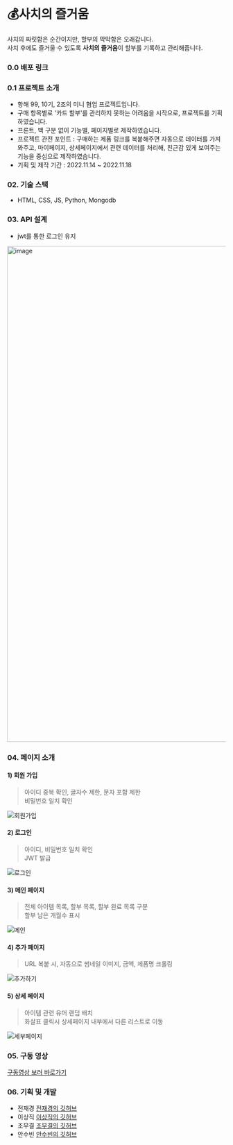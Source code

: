 # 💰사치의 즐거움
사치의 짜릿함은 순간이지만, 할부의 막막함은 오래갑니다.<br>
사치 후에도 즐거울 수 있도록 <b>사치의 즐거움</b>이 할부를 기록하고 관리해줍니다.

### 0.0 배포 링크

### 0.1 프로젝트 소개
- 항해 99, 10기, 2조의 미니 협업 프로젝트입니다.
- 구매 항목별로 '카드 할부'를 관리하지 못하는 어려움을 시작으로, 프로젝트를 기획하였습니다.
- 프론트, 백 구분 없이 기능별, 페이지별로 제작하였습니다.
- 프로젝트 관전 포인트 : 구매하는 제품 링크를 복붙해주면 자동으로 데이터를 가져와주고, 마이페이지, 상세페이지에서 관련 데이터를 처리해, 친근감 있게 보여주는 기능을 중심으로 제작하였습니다.
- 기획 및 제작 기간 : 2022.11.14 ~ 2022.11.18

### 02. 기술 스택
- HTML, CSS, JS, Python, Mongodb

### 03. API 설계
- jwt를 통한 로그인 유지
<img width="1143" alt="image" src="https://user-images.githubusercontent.com/101397314/202328736-42bf7193-0342-497a-ab39-49fc01089871.png">

### 04. 페이지 소개
#### 1) 회원 가입
> 아이디 중복 확인, 글자수 제한, 문자 포함 제한<br>
비밀번호 일치 확인

![회원가입](https://user-images.githubusercontent.com/101397314/202399905-d789b43f-8d20-4c58-a3b2-3c7d214ca68a.gif)

#### 2) 로그인 
> 아이디, 비밀번호 일치 확인<br>
JWT 발급

![로그인](https://user-images.githubusercontent.com/101397314/202399940-484544b1-17ab-493d-a2b6-2596928d88bc.gif)

#### 3) 메인 페이지
> 전체 아이템 목록, 할부 목록, 할부 완료 목록 구분<br>
할부 남은 개월수 표시

![메인](https://user-images.githubusercontent.com/101397314/202399973-7c49be26-ef9c-41b4-bcdf-53d54685d40d.gif)

#### 4) 추가 페이지
> URL 복붙 시, 자동으로 썸네일 이미지, 금액, 제품명 크롤링<br>

![추가하기](https://user-images.githubusercontent.com/101397314/202399998-599ec08b-2eea-4dec-b0aa-6ef51686f231.gif)

#### 5) 상세 페이지
> 아이템 관련 유머 랜덤 배치<br>
화살표 클릭시 상세페이지 내부에서 다른 리스트로 이동

![세부페이지](https://user-images.githubusercontent.com/101397314/202400079-9a3050f2-8c7e-49d3-a399-28641559763e.gif)

### 05. 구동 영상
[구동영상 보러 바로가기](https://www.youtube.com/watch?v=8FkHeyDmBUM)

### 06. 기획 및 개발
- 전재경 [전재경의 깃허브](https://github.com/Jaekyeong1)
- 이상직 [이상직의 깃허브](https://github.com/JeekLee)
- 조무결 [조무결의 깃허브](https://github.com/mugyeol)
- 안수빈 [안수빈의 깃허브](https://github.com/AnSuebin)
